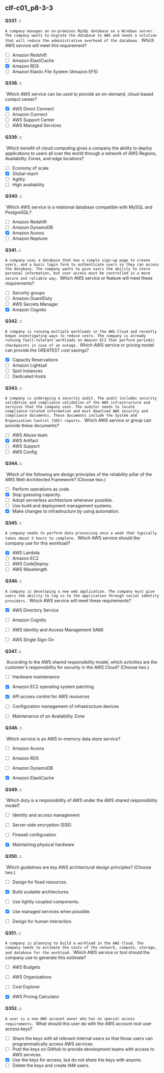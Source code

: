 ##   clf-c01_p8-3-3

#### Q337. ::
`A company manages an on-premises MySQL database on a Windows server. The company wants to migrate the database to AWS and needs a solution that will reduce the administrative overhead of the database.
`Which AWS service will meet this requirement?

- [ ] Amazon Redshift
- [ ] Amazon ElastiCache
- [x] Amazon RDS
- [ ] Amazon Elastic File System (Amazon EFS)

#### Q338. ::
`Which AWS service can be used to provide an on-demand, cloud-based contact center?

- [x] AWS Direct Connect
- [ ] Amazon Connect
- [ ] AWS Support Center
- [ ] AWS Managed Services

#### Q339. ::
`Which benefit of cloud computing gives a company the ability to deploy applications to users all over the world through a network of AWS Regions, Availability Zones, and edge locations?

- [ ] Economy of scale
- [x] Global reach
- [ ] Agility
- [ ] High availability

#### Q340. ::
`Which AWS service is a relational database compatible with MySQL and PostgreSQL?

- [ ] Amazon Redshift
- [ ] Amazon DynamoDB
- [x] Amazon Aurora
- [ ] Amazon Neptune

#### Q341. ::
`A company uses a database that has a simple sign-up page to create users, and a basic login form to authenticate users so they can access the database. The company wants to give users the ability to store personal information, but user access must be controlled in a more secure and reliable way.
`Which AWS service or feature will meet these requirements?

- [ ] Security groups
- [ ] Amazon GuardDuty
- [ ] AWS Secrets Manager
- [x] Amazon Cognito

#### Q342. ::
`A company is running multiple workloads in the AWS Cloud and recently began investigating ways to reduce costs. The company is already running fault-tolerant workloads on Amazon EC2 that perform periodic checkpoints in case of an outage.
`Which AWS service or pricing model can provide the GREATEST cost savings?

- [x] Capacity Reservations
- [ ] Amazon Lightsail
- [ ] Spot Instances
- [ ] Dedicated Hosts

#### Q343. ::
`A company is undergoing a security audit. The audit includes security validation and compliance validation of the AWS infrastructure and services that the company uses. The auditor needs to locate compliance-related information and must download AWS security and compliance documents. These documents include the System and Organization Control (SOC) reports.
`Which AWS service or group can provide these documents?

- [ ] AWS Abuse team
- [x] AWS Artifact
- [ ] AWS Support
- [ ] AWS Config

#### Q344. ::
`Which of the following are design principles of the reliability pillar of the AWS Well-Architected Framework? (Choose two.)

- [ ] Perform operations as code.
- [x] Stop guessing capacity.
- [ ] Adopt serverless architecture whenever possible.
- [ ] Use build and deployment management systems.
- [x] Make changes to infrastructure by using automation.

#### Q345. ::
`A company needs to perform data processing once a week that typically takes about 5 hours to complete.
`Which AWS service should the company use for this workload?

- [x] AWS Lambda
- [ ] Amazon EC2
- [ ] AWS CodeDeploy
- [ ] AWS Wavelength

#### Q346. ::
`A company is developing a new web application. The company must give users the ability to log in to the application through social identity providers.
`Which AWS service will meet these requirements?

- [x] AWS Directory Service
- [ ] Amazon Cognito
- [ ] AWS Identity and Access Management (IAM)
- [ ] AWS Single Sign-On



#### Q347. ::
`According to the AWS shared responsibility model, which activities are the customer's responsibility for security in the AWS Cloud? (Choose two.)

- [ ] Hardware maintenance
- [x] Amazon EC2 operating system patching
- [x] API access control for AWS resources
- [ ] Configuration management of infrastructure devices
- [ ] Maintenance of an Availability Zone


#### Q348. ::
`Which service is an AWS in-memory data store service?

- [ ] Amazon Aurora
- [ ] Amazon RDS
- [ ] Amazon DynamoDB
- [x] Amazon ElastiCache


#### Q349. ::
`Which duty is a responsibility of AWS under the AWS shared responsibility model?

- [ ] Identity and access management
- [ ] Server-side encryption (SSE)
- [ ] Firewall configuration
- [x] Maintaining physical hardware


#### Q350. ::
`Which guidelines are key AWS architectural design principles? (Choose two.)

- [ ] Design for fixed resources.
- [x] Build scalable architectures.
- [ ] Use tightly coupled components.
- [x] Use managed services when possible.
- [ ] Design for human interaction.


#### Q351. ::
`A company is planning to build a workload in the AWS Cloud. The company needs to estimate the costs of the network, compute, storage, and database for the workload.
`Which AWS service or tool should the company use to generate this estimate?

- [ ] AWS Budgets
- [ ] AWS Organizations
- [ ] Cost Explorer
- [x] AWS Pricing Calculator


#### Q352. ::
`A user is a new AWS account owner who has no special access requirements.
`What should this user do with the AWS account root user access keys?

- [ ] Share the keys with all relevant internal users so that those users can programmatically access AWS services.
- [ ] Post the keys on GitHub to provide development teams with access to AWS services.
- [x] Use the keys for access, but do not share the keys with anyone.
- [ ] Delete the keys and create IAM users.
